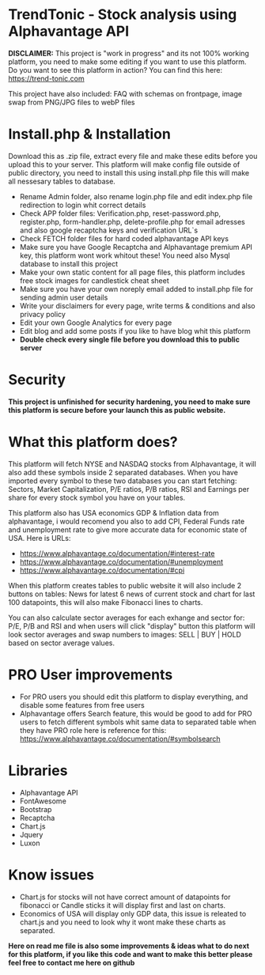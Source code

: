 # TrendTonic - Stock analysis using Alphavantage API 
**DISCLAIMER:** This project is "work in progress" and its not 100% working platform, you need to make some editing if you want to use this platform. Do you want to see this platform in action? You can find this here: https://trend-tonic.com 

This project have also included: FAQ with schemas on frontpage, image swap from PNG/JPG files to webP files

# Install.php & Installation
Download this as .zip file, extract every file and make these edits before you upload this to your server. This platform will make config file outside of public directory, you need to install this using install.php file this will make all nessesary tables to database.

- Rename Admin folder, also rename login.php file and edit index.php file redirection to login whit correct details
- Check APP folder files: Verification.php, reset-password.php, register.php, form-handler.php, delete-profile.php for email adresses and also google recaptcha keys and verification URL`s
- Check FETCH folder files for hard coded alphavantage API keys
- Make sure you have Google Recaptcha and Alphavantage premium API key, this platform wont work whitout these! You need also Mysql database to install this project
- Make your own static content for all page files, this platform includes free stock images for candlestick cheat sheet
- Make sure you have your own noreply email added to install.php file for sending admin user details
- Write your disclaimers for every page, write terms & conditions and also privacy policy
- Edit your own Google Analytics for every page
- Edit blog and add some posts if you like to have blog whit this platform
- **Double check every single file before you download this to public server**

# Security
**This project is unfinished for security hardening, you need to make sure this platform is secure before your launch this as public website.**

# What this platform does?

This platform will fetch NYSE and NASDAQ stocks from Alphavantage, it will also add these symbols inside 2 separated databases. When you have imported every symbol to these two databases you can start fetching: Sectors, Market Capitalization, P/E ratios, P/B ratios, RSI and Earnings per share for every stock symbol you have on your tables. 

This platform also has USA economics GDP & Inflation data from alphavantage, i would recomend you also to add CPI, Federal Funds rate and unemployment rate to give more accurate data for economic state of USA. Here is URLs: 
- https://www.alphavantage.co/documentation/#interest-rate 
- https://www.alphavantage.co/documentation/#unemployment
- https://www.alphavantage.co/documentation/#cpi

When this platform creates tables to public website it will also include 2 buttons on tables: News for latest 6 news of current stock and chart for last 100 datapoints, this will also make Fibonacci lines to charts.

You can also calculate sector averages for each exhange and sector for: P/E, P/B and RSI and when users will click "display" button this platform will look sector averages and swap numbers to images: SELL | BUY | HOLD based on sector average values.

# PRO User improvements
- For PRO users you should edit this platform to display everything, and disable some features from free users
- Alphavantage offers Search feature, this would be good to add for PRO users to fetch different symbols whit same data to separated table when they have PRO role here is reference for this: https://www.alphavantage.co/documentation/#symbolsearch

# Libraries
- Alphavantage API
- FontAwesome
- Bootstrap
- Recaptcha
- Chart.js
- Jquery
- Luxon

# Know issues
- Chart.js for stocks will not have correct amount of datapoints for fibonacci or Candle sticks it will display first and last on charts. 
- Economics of USA will display only GDP data, this issue is releated to chart.js and you need to look why it wont make these charts as separated.

**Here on read me file is also some improvements & ideas what to do next for this platform, if you like this code and want to make this better please feel free to contact me here on github**
